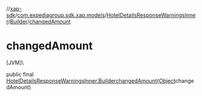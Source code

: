 //[xap-sdk](../../../../index.md)/[com.expediagroup.sdk.xap.models](../../index.md)/[HotelDetailsResponseWarningsInner](../index.md)/[Builder](index.md)/[changedAmount](changed-amount.md)

# changedAmount

[JVM]\

public final [HotelDetailsResponseWarningsInner.Builder](index.md)[changedAmount](changed-amount.md)([Object](https://docs.oracle.com/javase/8/docs/api/java/lang/Object.html)changedAmount)
